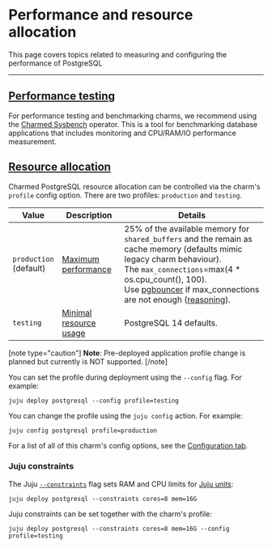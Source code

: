 # Performance and resource allocation

This page covers topics related to measuring and configuring the performance of PostgreSQL

---

<a href="#heading--performance"><h2 id="heading--performance"> Performance testing </h2></a>
For performance testing and benchmarking charms, we recommend using the [Charmed Sysbench](https://charmhub.io/sysbench) operator. This is a tool for benchmarking database applications that includes monitoring and CPU/RAM/IO performance measurement.

<a href="#heading--resource"><h2 id="heading--resource"> Resource allocation </h2></a>
Charmed PostgreSQL resource allocation can be controlled via the charm's `profile` config option. There are two profiles: `production` and `testing`. 

|Value|Description|Details|
| --- | --- | ----- |
|`production`<br>(default)|[Maximum performance](https://github.com/canonical/postgresql-operator/blob/main/lib/charms/postgresql_k8s/v0/postgresql.py#L437-L446)| 25% of the available memory for `shared_buffers` and the remain as cache memory (defaults mimic legacy charm behaviour).<br/>The `max_connections`=max(4 * os.cpu_count(), 100).<br/> Use [pgbouncer](https://charmhub.io/pgbouncer?channel=1/stable) if max_connections are not enough ([reasoning](https://www.percona.com/blog/scaling-postgresql-with-pgbouncer-you-may-need-a-connection-pooler-sooner-than-you-expect/)).|
|`testing`|[Minimal resource usage](https://github.com/canonical/postgresql-operator/blob/main/lib/charms/postgresql_k8s/v0/postgresql.py#L437-L446)|  PostgreSQL 14 defaults. |

[note type="caution"]
**Note**: Pre-deployed application profile change is planned but currently is NOT supported.
[/note]

You can set the profile during deployment using the `--config` flag. For example:
```shell
juju deploy postgresql --config profile=testing
```
You can change the profile using the `juju config` action. For example:
```shell
juju config postgresql profile=production
```
For a list of all of this charm's config options, see the [Configuration tab](https://charmhub.io/postgresql/configure#profile).

### Juju constraints

The Juju [`--constraints`](https://juju.is/docs/juju/constraint) flag sets RAM and CPU limits for [Juju units](https://juju.is/docs/juju/unit):

```shell
juju deploy postgresql --constraints cores=8 mem=16G
```

Juju constraints can be set together with the charm's profile:

```shell
juju deploy postgresql --constraints cores=8 mem=16G --config profile=testing
```